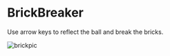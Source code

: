 # BrickBreaker
Use arrow keys to reflect the ball and break the bricks.





![brickpic](\brickpic.jpg)

